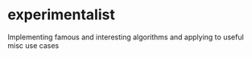 # experimentalist
Implementing famous and interesting algorithms and applying to useful misc use cases
